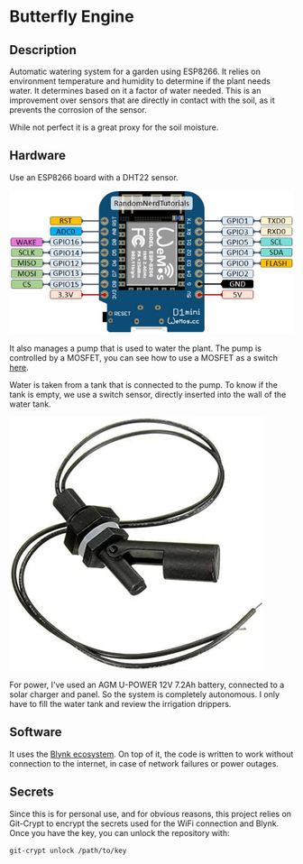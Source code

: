 # Butterfly Engine

## Description

Automatic watering system for a garden using ESP8266. It relies on environment temperature and humidity to determine if the plant needs water. It determines based on it a factor of water needed. This is an improvement over sensors that are directly in contact with the soil, as it prevents the corrosion of the sensor.

While not perfect it is a great proxy for the soil moisture.

## Hardware

Use an ESP8266 board with a DHT22 sensor.

![Pinout Diagram](pinout.jpg)

It also manages a pump that is used to water the plant. The pump is controlled by a MOSFET, you can see how to use a MOSFET as a switch [here](https://eltallerdelhuerto.com/mofset-switch-copy).

Water is taken from a tank that is connected to the pump. To know if the tank is empty, we use a switch sensor, directly inserted into the wall of the water tank.

![Switch Sensor](switch-sensor.webp)

For power, I've used an AGM U-POWER 12V 7.2Ah battery, connected to a solar charger and panel. So the system is completely autonomous. I only have to fill the water tank and review the irrigation drippers.

## Software

It uses the [Blynk ecosystem](https://blynk.io/). On top of it, the code is written to work without connection to the internet, in case of network failures or power outages.

## Secrets

Since this is for personal use, and for obvious reasons, this project relies on Git-Crypt to encrypt the secrets used for the WiFi connection and Blynk. Once you have the key, you can unlock the repository with:

```bash
git-crypt unlock /path/to/key
```

